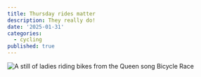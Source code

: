 ```yaml
---
title: Thursday rides matter
description: They really do!
date: '2025-01-31'
categories:
  - cycling
published: true
---
```


<img src="./thursday-rides/thursday-rides-matter.jpeg" alt="A still of ladies riding bikes from the Queen song Bicycle Race">
